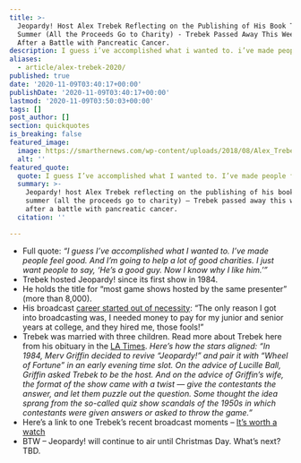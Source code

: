 ```yaml
---
title: >-
  Jeopardy! Host Alex Trebek Reflecting on the Publishing of His Book This
  Summer (All the Proceeds Go to Charity) - Trebek Passed Away This Weekend
  After a Battle with Pancreatic Cancer.
description: I guess i’ve accomplished what i wanted to. i’ve made people feel good.
aliases:
  - article/alex-trebek-2020/
published: true
date: '2020-11-09T03:40:17+00:00'
publishDate: '2020-11-09T03:40:17+00:00'
lastmod: '2020-11-09T03:50:03+00:00'
tags: []
post_author: []
section: quickquotes
is_breaking: false
featured_image:
  image: https://smarthernews.com/wp-content/uploads/2018/08/Alex_Trebek_USAF.jpg
  alt: ''
featured_quote:
  quote: I guess I’ve accomplished what I wanted to. I’ve made people feel good.
  summary: >-
    Jeopardy! host Alex Trebek reflecting on the publishing of his book this
    summer (all the proceeds go to charity) – Trebek passed away this weekend
    after a battle with pancreatic cancer.
  citation: ''

---
```

*   Full quote: _“I guess I’ve accomplished what I wanted to. I’ve made people feel good. And I’m going to help a lot of good charities. I just want people to say, ‘He’s a good guy. Now I know why I like him.’”_ 
*   Trebek hosted Jeopardy! since its first show in 1984.
*   He holds the title for “most game shows hosted by the same presenter” (more than 8,000).
*   His broadcast [career started out of necessity](https://www.cbsnews.com/news/alex-trebek-dies-age-80-pancreatic-cancer-jeopardy/): “The only reason I got into broadcasting was, I needed money to pay for my junior and senior years at college, and they hired me, those fools!”
*   Trebek was married with three children. Read more about Trebek here from his obituary in the [LA Times](https://www.latimes.com/obituaries/story/2020-11-08/alex-trebek-jeopardy-dead). _Here’s how the stars aligned: “In 1984, Merv Griffin decided to revive “Jeopardy!” and pair it with “Wheel of Fortune” in an early evening time slot. On the advice of Lucille Ball, Griffin asked Trebek to be the host. And on the advice of Griffin’s wife, the format of the show came with a twist — give the contestants the answer, and let them puzzle out the question. Some thought the idea sprang from the so-called quiz show scandals of the 1950s in which contestants were given answers or asked to throw the game.”_
*   Here’s a link to one Trebek’s recent broadcast moments – [It’s worth a watch](https://www.usatoday.com/story/entertainment/tv/2020/11/06/jeopardy-winner-tearfully-thanks-alex-trebek/6193975002/)
*   BTW – Jeopardy! will continue to air until Christmas Day. What’s next? TBD.